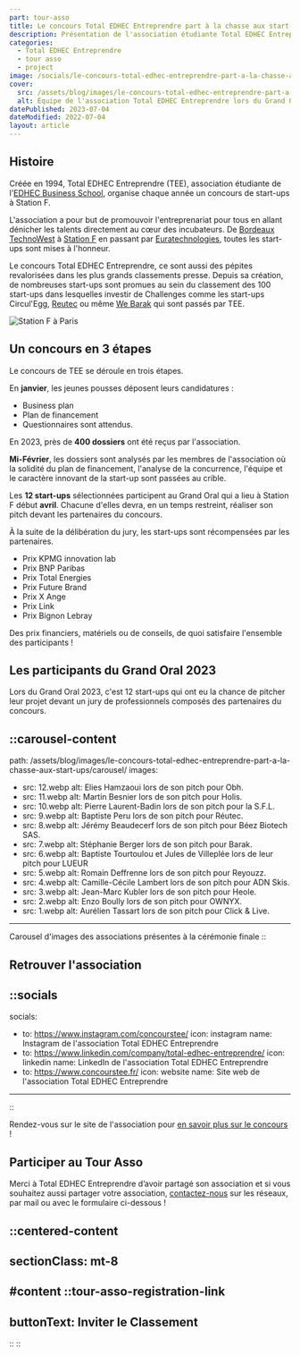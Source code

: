 ```yaml
---
part: tour-asso
title: Le concours Total EDHEC Entreprendre part à la chasse aux start-ups
description: Présentation de l'association étudiante Total EDHEC Entreprendre et de son concours de start-ups
categories:
  - Total EDHEC Entreprendre
  - tour asso
  - project
image: /socials/le-concours-total-edhec-entreprendre-part-a-la-chasse-aux-start-ups.jpg
cover:
  src: /assets/blog/images/le-concours-total-edhec-entreprendre-part-a-la-chasse-aux-start-ups/cover.webp
  alt: Équipe de l'association Total EDHEC Entreprendre lors du Grand Oral à Station F.
datePublished: 2023-07-04
dateModified: 2022-07-04
layout: article
---
```


## Histoire

Créée en 1994, Total EDHEC Entreprendre (TEE), association étudiante de l'[EDHEC Business School](https://www.edhec.edu/fr), organise chaque année un concours de start-ups à Station F.

L'association a pour but de promouvoir l'entreprenariat pour tous en allant dénicher les talents directement au cœur des incubateurs. De [Bordeaux TechnoWest](https://technowest.com/) à [Station F](https://stationf.co/) en passant par [Euratechnologies](https://www.euratechnologies.com/), toutes les start-ups sont mises à l'honneur.

Le concours Total EDHEC Entreprendre, ce sont aussi des pépites revalorisées dans les plus grands classements presse. Depuis sa création, de nombreuses start-ups sont promues au sein du classement des 100 start-ups dans lesquelles investir de Challenges comme les start-ups Circul'Egg, [Reutec](https://www.reutec.fr/) ou même [We Barak](https://webarak.fr/) qui sont passés par TEE.

![Station F à Paris](/assets/blog/images/le-concours-total-edhec-entreprendre-part-a-la-chasse-aux-start-ups/station-f.webp)

## Un concours en 3 étapes

Le concours de TEE se déroule en trois étapes.

En **janvier**, les jeunes pousses déposent leurs candidatures :

- Business plan
- Plan de financement
- Questionnaires sont attendus.

En 2023, près de **400 dossiers** ont été reçus par l'association.

**Mi-Février**, les dossiers sont analysés par les membres de l'association où la solidité du plan de financement, l'analyse de la concurrence, l'équipe et le caractère innovant de la start-up sont passées au crible.

Les **12 start-ups** sélectionnées participent au Grand Oral qui a lieu à Station F début **avril**. Chacune d'elles devra, en un temps restreint, réaliser son pitch devant les partenaires du concours.

À la suite de la délibération du jury, les start-ups sont récompensées par les partenaires.

- Prix KPMG innovation lab
- Prix BNP Paribas
- Prix Total Energies
- Prix Future Brand
- Prix X Ange
- Prix Link
- Prix Bignon Lebray

Des prix financiers, matériels ou de conseils, de quoi satisfaire l'ensemble des participants !

## Les participants du Grand Oral 2023

Lors du Grand Oral 2023, c'est 12 start-ups qui ont eu la chance de pitcher leur projet devant un jury de professionnels composés des partenaires du concours.

::carousel-content
---
path: /assets/blog/images/le-concours-total-edhec-entreprendre-part-a-la-chasse-aux-start-ups/carousel/
images:
  - src: 12.webp
    alt: Elies Hamzaoui lors de son pitch pour Obh.
  - src: 11.webp
    alt: Martin Besnier lors de son pitch pour Holis.
  - src: 10.webp
    alt: Pierre Laurent-Badin lors de son pitch pour la S.F.L.
  - src: 9.webp
    alt: Baptiste Peru lors de son pitch pour Réutec.
  - src: 8.webp
    alt: Jérémy Beaudecerf lors de son pitch pour Béez Biotech SAS.
  - src: 7.webp
    alt: Stéphanie Berger lors de son pitch pour Barak.
  - src: 6.webp
    alt: Baptiste Tourtoulou et Jules de Villeplée lors de leur pitch pour LUEUR
  - src: 5.webp
    alt: Romain Deffrenne lors de son pitch pour Reyouzz.
  - src: 4.webp
    alt: Camille-Cécile Lambert lors de son pitch pour ADN Skis.
  - src: 3.webp
    alt: Jean-Marc Kubler lors de son pitch pour Heole.
  - src: 2.webp
    alt: Enzo Boully lors de son pitch pour OWNYX.
  - src: 1.webp
    alt: Aurélien Tassart lors de son pitch pour Click & Live.
---
Carousel d'images des associations présentes à la cérémonie finale
::

## Retrouver l'association

::socials
---
socials:
  - to: https://www.instagram.com/concourstee/
    icon: instagram
    name: Instagram de l'association Total EDHEC Entreprendre
  - to: https://www.linkedin.com/company/total-edhec-entreprendre/
    icon: linkedin
    name: LinkedIn de l'association Total EDHEC Entreprendre
  - to: https://www.concourstee.fr/
    icon: website
    name: Site web de l'association Total EDHEC Entreprendre
---
::

Rendez-vous sur le site de l'association pour [en savoir plus sur le concours](https://www.concourstee.fr/presentation-du-concours/) !

## Participer au Tour Asso

Merci à Total EDHEC Entreprendre d’avoir partagé son association et si vous souhaitez aussi partager votre association, [contactez-nous](/nous-contacter) sur les réseaux, par mail ou avec le formulaire ci-dessous !

::centered-content
---
sectionClass: mt-8
---
#content
  ::tour-asso-registration-link
  ---
  buttonText: Inviter le Classement
  ---
  ::
::
